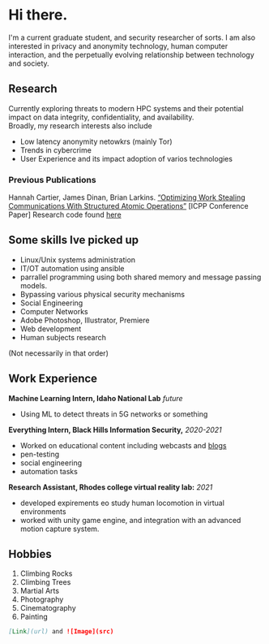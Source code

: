 # Hi there.

I'm a current graduate student, and security researcher of sorts. I am also interested in privacy and anonymity technology, human computer interaction, and the perpetually evolving relationship between technology and society.

## Research
Currently exploring threats to modern HPC systems and  their potential impact on data integrity, confidentiality, and availability.  
Broadly, my research interests also include
- Low latency anonymity netowkrs (mainly Tor)
- Trends in cybercrime
- User Experience and its impact adoption of varios technologies

### Previous Publications

Hannah Cartier, James Dinan, Brian Larkins. 
[“Optimizing Work Stealing Communications With Structured Atomic Operations”](https://www.researchgate.net/publication/353224638_Optimizing_Work_Stealing_Communication_with_Structured_Atomic_Operations) [ICPP Conference Paper]
Research code found [here](https://github.com/brianlarkins/saws)

## Some skills Ive picked up
- Linux/Unix systems administration
- IT/OT automation using ansible
- parrallel programming using both shared memory and message passing models.
- Bypassing various physical security mechanisms
- Social Engineering
- Computer Networks
- Adobe Photoshop, Illustrator, Premiere
- Web development
- Human subjects research

(Not necessarily in that order)

## Work Experience
**Machine Learning Intern, Idaho National Lab**     <em>future</em>
* Using ML to detect threats in 5G networks or something

**Everything Intern, Black Hills Information Security,**      <em>2020-2021</em>
- Worked on educational content including webcasts and [blogs](https://www.activecountermeasures.com/category/malware-of-the-day/)
- pen-testing
- social engineering
- automation tasks

**Research Assistant, Rhodes college virtual reality lab:**     <em>2021</em>
- developed expirements eo study human locomotion in virtual environments
- worked with unity game engine, and integration with an advanced motion capture system.

## Hobbies
1. Climbing Rocks
2. Climbing Trees
3. Martial Arts
4. Photography
5. Cinematography 
6. Painting
```markdown
[Link](url) and ![Image](src)
```
